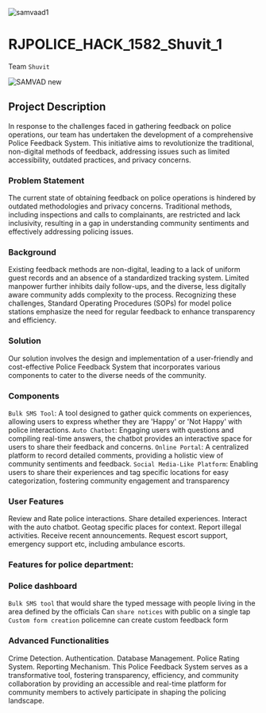 ![samvaad1](https://github.com/chauhansumitdev/RJPOLICE_HACK_1582_Shuvit_1/assets/103536827/5aa0c721-c7cf-44e9-acc4-4b0c8c0e952e)

# RJPOLICE_HACK_1582_Shuvit_1
Team `Shuvit` 


![SAMVAD new](https://github.com/chauhansumitdev/RJPOLICE_HACK_1582_Shuvit_1/assets/103536827/7d237646-f399-407e-83e1-c2c3cecb4d91)


## Project Description
In response to the challenges faced in gathering feedback on police
operations, our team has undertaken the development of a
comprehensive Police Feedback System. This initiative aims to
revolutionize the traditional, non-digital methods of feedback,
addressing issues such as limited accessibility, outdated practices,
and privacy concerns.

### Problem Statement
The current state of obtaining feedback on police operations is
hindered by outdated methodologies and privacy concerns. Traditional
methods, including inspections and calls to complainants, are
restricted and lack inclusivity, resulting in a gap in understanding
community sentiments and effectively addressing policing issues.

### Background
Existing feedback methods are non-digital, leading to a lack of uniform
guest records and an absence of a standardized tracking system.
Limited manpower further inhibits daily follow-ups, and the diverse,
less digitally aware community adds complexity to the process.
Recognizing these challenges, Standard Operating Procedures (SOPs)
for model police stations emphasize the need for regular feedback to
enhance transparency and efficiency.

### Solution
Our solution involves the design and implementation of a user-friendly
and cost-effective Police Feedback System that incorporates various
components to cater to the diverse needs of the community.

### Components
`Bulk SMS Tool`: A tool designed to gather quick comments on
experiences, allowing users to express whether they are 'Happy' or 'Not
Happy' with police interactions.
`Auto Chatbot`: Engaging users with questions and compiling real-time
answers, the chatbot provides an interactive space for users to share
their feedback and concerns.
`Online Portal`: A centralized platform to record detailed comments,
providing a holistic view of community sentiments and feedback.
`Social Media-Like Platform`: Enabling users to share their experiences
and tag specific locations for easy categorization, fostering community
engagement and transparency


### User Features

Review and Rate police interactions.
Share detailed experiences.
Interact with the auto chatbot.
Geotag specific places for context.
Report illegal activities.
Receive recent announcements.
Request escort support, emergency support etc, including ambulance escorts.

### Features for police department:
### Police dashboard
`Bulk SMS tool` that would share the typed message with people living in the area defined by the officials 
Can `share notices` with public on a single tap
`Custom form creation` policemne can create custom feedback form
### Advanced Functionalities
Crime Detection.
Authentication.
Database Management.
Police Rating System.
Reporting Mechanism.
This Police Feedback System serves as a transformative tool, fostering
transparency, efficiency, and community collaboration by providing an
accessible and real-time platform for community members to actively
participate in shaping the policing landscape.


